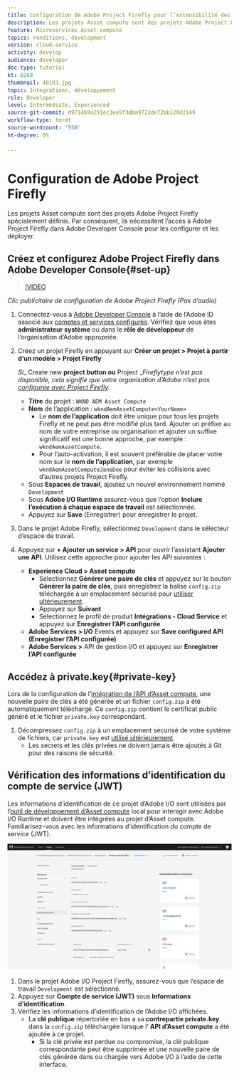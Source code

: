 ```yaml
---
title: Configuration de Adobe Project Firefly pour l’extensibilité des Assets compute
description: Les projets Asset compute sont des projets Adobe Project Firefly spécialement définis. Par conséquent, ils nécessitent l’accès à Adobe Project Firefly dans Adobe Developer Console pour les configurer et les déployer.
feature: Microservices Asset compute
topics: renditions, development
version: cloud-service
activity: develop
audience: developer
doc-type: tutorial
kt: 6268
thumbnail: 40183.jpg
topic: Intégrations, développement
role: Developer
level: Intermediate, Experienced
source-git-commit: d9714b9a291ec3ee5f3dba9723de72bb120d2149
workflow-type: tm+mt
source-wordcount: '550'
ht-degree: 0%

---
```



# Configuration de Adobe Project Firefly

Les projets Asset compute sont des projets Adobe Project Firefly spécialement définis. Par conséquent, ils nécessitent l’accès à Adobe Project Firefly dans Adobe Developer Console pour les configurer et les déployer.

## Créez et configurez Adobe Project Firefly dans Adobe Developer Console{#set-up}

>[!VIDEO](https://video.tv.adobe.com/v/40183/?quality=12&learn=on)

_Clic publicitaire de configuration de Adobe Project Firefly (Pas d’audio)_

1. Connectez-vous à [Adobe Developer Console](https://console.adobe.io) à l’aide de l’Adobe ID associé aux [comptes et services configurés](./accounts-and-services.md). Vérifiez que vous êtes __administrateur système__ ou dans le __rôle de développeur__ de l’organisation d’Adobe appropriée.
1. Créez un projet Firefly en appuyant sur __Créer un projet > Projet à partir d’un modèle > Projet Firefly__

   _Si__ Create new __project button ou__ Project __Fireflytype n’est pas disponible, cela signifie que votre organisation d’Adobe n’est pas  [configurée avec Project Firefly](#request-adobe-project-firefly)._

   + __Titre__ du projet :  `WKND AEM Asset Compute`
   + __Nom__ de l’application :  `wkndAemAssetCompute<YourName>`
      + Le __nom de l’application__ doit être unique pour tous les projets Firefly et ne peut pas être modifié plus tard. Ajouter un préfixe au nom de votre entreprise ou organisation et ajouter un suffixe significatif est une bonne approche, par exemple : `wkndAemAssetCompute`.
      + Pour l’auto-activation, il est souvent préférable de placer votre nom sur le __nom de l’application__, par exemple `wkndAemAssetComputeJaneDoe` pour éviter les collisions avec d’autres projets Project Firefly.
   + Sous __Espaces de travail__, ajoutez un nouvel environnement nommé `Development`
   + Sous __Adobe I/O Runtime__ assurez-vous que l’option __Inclure l’exécution à chaque espace de travail__ est sélectionnée.
   + Appuyez sur __Save__ (Enregistrer) pour enregistrer le projet.
1. Dans le projet Adobe Firefly, sélectionnez `Development` dans le sélecteur d’espace de travail.
1. Appuyez sur __+ Ajouter un service > API__ pour ouvrir l’assistant __Ajouter une API__. Utilisez cette approche pour ajouter les API suivantes :

   + __Experience Cloud > Asset compute__
      + Sélectionnez __Générer une paire de clés__ et appuyez sur le bouton __Générer la paire de clés__, puis enregistrez la balise `config.zip` téléchargée à un emplacement sécurisé pour [utiliser ultérieurement](#private-key).
      + Appuyez sur __Suivant__
      + Sélectionnez le profil de produit __Intégrations - Cloud Service__ et appuyez sur __Enregistrer l’API configurée__
   + __Adobe Services > I/O__ Events et appuyez sur  __Save configured API (Enregistrer l’API configurée)__
   + __Adobe Services >__ API de gestion I/O et appuyez sur  __Enregistrer l’API configurée__

## Accédez à private.key{#private-key}

Lors de la configuration de l’[intégration de l’API d’Asset compute](#set-up), une nouvelle paire de clés a été générée et un fichier `config.zip` a été automatiquement téléchargé. Ce `config.zip` contient le certificat public généré et le fichier `private.key` correspondant.

1. Décompressez `config.zip` à un emplacement sécurisé de votre système de fichiers, car `private.key` est [utilisé ultérieurement](../develop/environment-variables.md).
   + Les secrets et les clés privées ne doivent jamais être ajoutés à Git pour des raisons de sécurité.

## Vérification des informations d’identification du compte de service (JWT)

Les informations d’identification de ce projet d’Adobe I/O sont utilisées par l’[outil de développement d’Asset compute](../develop/development-tool.md) local pour interagir avec Adobe I/O Runtime et doivent être intégrées au projet d’Asset compute. Familiarisez-vous avec les informations d’identification du compte de service (JWT).

![Informations d’identification du compte du service de développement Adobe](./assets/firefly/service-account.png)

1. Dans le projet Adobe I/O Project Firefly, assurez-vous que l’espace de travail `Development` est sélectionné.
1. Appuyez sur __Compte de service (JWT)__ sous __Informations d’identification__.
1. Vérifiez les informations d’identification de l’Adobe I/O affichées.
   + La __clé publique__ répertoriée en bas a sa __contrepartie private.key__ dans la `config.zip` téléchargée lorsque l’ __API d’Asset compute__ a été ajoutée à ce projet.
      + Si la clé privée est perdue ou compromise, la clé publique correspondante peut être supprimée et une nouvelle paire de clés générée dans ou chargée vers Adobe I/O à l’aide de cette interface.
